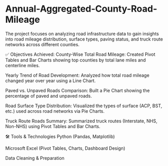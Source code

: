 # Annual-Aggregated-County-Road-Mileage
The project focuses on analyzing road infrastructure data to gain insights into road mileage distribution, surface types, paving status, and truck route networks across different counties.

✅ Objectives Achieved:
County-Wise Total Road Mileage:
Created Pivot Tables and Bar Charts showing top counties by total lane miles and centerline miles.

Yearly Trend of Road Development:
Analyzed how total road mileage changed year over year using a Line Chart.

Paved vs. Unpaved Roads Comparison:
Built a Pie Chart showing the percentage of paved and unpaved roads.

Road Surface Type Distribution:
Visualized the types of surface (ACP, BST, etc.) used across road networks via Pie Charts.

Truck Route Roads Summary:
Summarized truck routes (Interstate, NHS, Non-NHS) using Pivot Tables and Bar Charts.

🛠️ Tools & Technologies
Python (Pandas, Matplotlib)

Microsoft Excel (Pivot Tables, Charts, Dashboard Design)

Data Cleaning & Preparation
